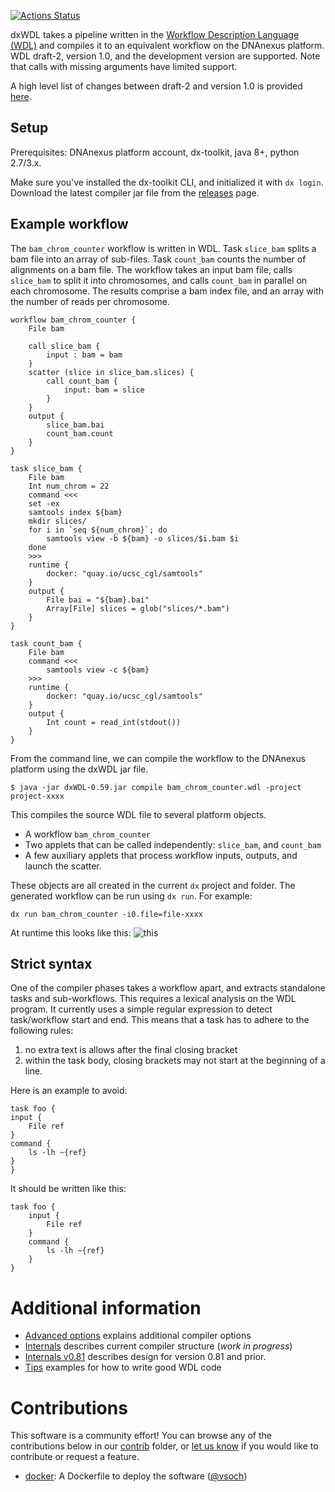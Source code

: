 [![Actions Status](https://xxx.execute-api.us-west-2.amazonaws.com/production/badge/dnanexus/dxWDL)](https://xxx.execute-api.us-west-2.amazonaws.com/production/results/dnanexus/dxWDL)

dxWDL takes a pipeline written in the
[Workflow Description Language (WDL)](http://www.openwdl.org/)
and compiles it to an equivalent workflow on the DNAnexus platform.
WDL draft-2, version 1.0, and the development version are supported. Note
that calls with missing arguments have limited support.

A high level list of changes between draft-2 and version 1.0 is
provided [here](doc/WdlVersionChanges.md).

## Setup

Prerequisites: DNAnexus platform account, dx-toolkit, java 8+, python 2.7/3.x.

Make sure you've installed the dx-toolkit CLI, and initialized it with
`dx login`. Download the latest compiler jar file from the
[releases](https://github.com/dnanexus/dxWDL/releases) page.

## Example workflow

The `bam_chrom_counter` workflow is written in WDL. Task
`slice_bam` splits a bam file into an array of sub-files. Task
`count_bam` counts the number of alignments on a bam file. The
workflow takes an input bam file, calls `slice_bam` to split it into chromosomes, and
calls `count_bam` in parallel on each chromosome. The results comprise a
bam index file, and an array with the number of reads per chromosome.

```wdl
workflow bam_chrom_counter {
    File bam

    call slice_bam {
        input : bam = bam
    }
    scatter (slice in slice_bam.slices) {
        call count_bam {
            input: bam = slice
        }
    }
    output {
        slice_bam.bai
        count_bam.count
    }
}

task slice_bam {
    File bam
    Int num_chrom = 22
    command <<<
    set -ex
    samtools index ${bam}
    mkdir slices/
    for i in `seq ${num_chrom}`; do
        samtools view -b ${bam} -o slices/$i.bam $i
    done
    >>>
    runtime {
        docker: "quay.io/ucsc_cgl/samtools"
    }
    output {
        File bai = "${bam}.bai"
        Array[File] slices = glob("slices/*.bam")
    }
}

task count_bam {
    File bam
    command <<<
        samtools view -c ${bam}
    >>>
    runtime {
        docker: "quay.io/ucsc_cgl/samtools"
    }
    output {
        Int count = read_int(stdout())
    }
}
```

From the command line, we can compile the workflow to the DNAnexus platform using the dxWDL jar file.
```
$ java -jar dxWDL-0.59.jar compile bam_chrom_counter.wdl -project project-xxxx
```

This compiles the source WDL file to several platform objects.
- A workflow `bam_chrom_counter`
- Two applets that can be called independently: `slice_bam`, and `count_bam`
- A few auxiliary applets that process workflow inputs, outputs, and launch the scatter.

These objects are all created in the current `dx` project and folder. The generated workflow can
be run using `dx run`. For example:
```
dx run bam_chrom_counter -i0.file=file-xxxx
```

At runtime this looks like this:
![this](doc/bam_chrom_counter.png)

## Strict syntax

One of the compiler phases takes a workflow apart, and extracts standalone tasks and sub-workflows. This requires a lexical analysis on the WDL program. It currently uses a simple regular expression to detect task/workflow start and end. This means that a task has to adhere to the following rules:
1. no extra text is allows after the final closing bracket
2. within the task body, closing brackets may not start at the beginning of a line.

Here is an example to avoid:
```wdl
task foo {
input {
    File ref
}
command {
    ls -lh ~{ref}
}
}
```

It should be written like this:
```wdl
task foo {
    input {
        File ref
    }
    command {
        ls -lh ~{ref}
    }
}
```


# Additional information

- [Advanced options](doc/ExpertOptions.md) explains additional compiler options
- [Internals](doc/Internals.md) describes current compiler structure (_work in progress_)
- [Internals v0.81](doc/Internals_v_081.md) describes design for version 0.81 and prior.
- [Tips](doc/Tips.md) examples for how to write good WDL code

# Contributions

This software is a community effort! You can browse any of the contributions below in
our [contrib](contrib) folder, or [let us know](https://github.com/dnanexus/dxWDL/issues)
if you would like to contribute or request a feature.

 - [docker](contrib/docker): A Dockerfile to deploy the software ([@vsoch](https://www.github.com/vsoch))
